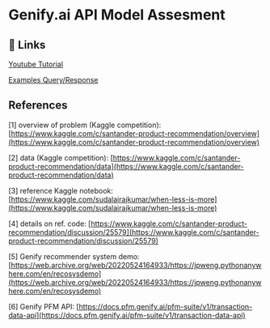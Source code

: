 # Genify.ai API Model Assesment

## 🔗 Links
[Youtube Tutorial](https://www.youtube.com/watch?v=4H9PHcdbK4g)

[Examples Query/Response](https://github.com/rhelwa96/Genify.ai-Assement/blob/main/Example%20query.docx)

## References
[1] overview of problem (Kaggle competition): [https://www.kaggle.com/c/santander-product-recommendation/overview](https://www.kaggle.com/c/santander-product-recommendation/overview)

[2] data (Kaggle competition): [https://www.kaggle.com/c/santander-product-recommendation/data](https://www.kaggle.com/c/santander-product-recommendation/data)

[3] reference Kaggle notebook: [https://www.kaggle.com/sudalairajkumar/when-less-is-more](https://www.kaggle.com/sudalairajkumar/when-less-is-more)

[4] details on ref. code: [https://www.kaggle.com/c/santander-product-recommendation/discussion/25579](https://www.kaggle.com/c/santander-product-recommendation/discussion/25579)

[5] Genify recommender system demo: [https://web.archive.org/web/20220524164933/https://jpweng.pythonanywhere.com/en/recosysdemo](https://web.archive.org/web/20220524164933/https://jpweng.pythonanywhere.com/en/recosysdemo)

[6] Genify PFM API: [https://docs.pfm.genify.ai/pfm-suite/v1/transaction-data-api](https://docs.pfm.genify.ai/pfm-suite/v1/transaction-data-api)
